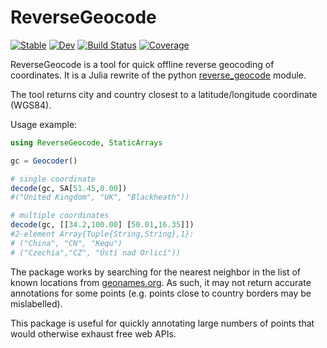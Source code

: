 # ReverseGeocode

[![Stable](https://img.shields.io/badge/docs-stable-blue.svg)](https://BoZenKhaa.github.io/ReverseGeocode.jl/stable/)
[![Dev](https://img.shields.io/badge/docs-dev-blue.svg)](https://BoZenKhaa.github.io/ReverseGeocode.jl/dev/)
[![Build Status](https://github.com/BoZenKhaa/ReverseGeocode.jl/workflows/CI/badge.svg)](https://github.com/BoZenKhaa/ReverseGeocode.jl/actions)
[![Coverage](https://codecov.io/gh/BoZenKhaa/ReverseGeocode.jl/branch/master/graph/badge.svg)](https://codecov.io/gh/BoZenKhaa/ReverseGeocode.jl)


ReverseGeocode is a tool for quick offline reverse geocoding of coordinates. It is a Julia rewrite of the python [reverse_geocode](https://github.com/richardpenman/reverse_geocode) module. 

The tool returns city and country closest to a latitude/longitude coordinate (WGS84).

Usage example:
```julia
using ReverseGeocode, StaticArrays 

gc = Geocoder()

# single coordinate
decode(gc, SA[51.45,0.00])
#("United Kingdom", "UK", "Blackheath"))

# multiple coordinates
decode(gc, [[34.2,100.00] [50.01,16.35]])
#2-element Array{Tuple{String,String},1}:
# ("China", "CN", "Kequ")
# ("Czechia","CZ", "Ústí nad Orlicí"))
```

The package works by searching for the nearest neighbor in the list of known locations from [geonames.org](http://download.geonames.org/export/dump). As such, it may not return accurate annotations for some points (e.g. points close to country borders may be mislabelled). 

This package is useful for quickly annotating large numbers of points that would otherwise exhaust free web APIs.
